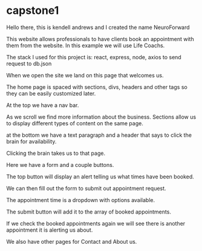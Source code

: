 # capstone1

Hello there, this is kendell andrews and I created the name NeuroForward

This website allows professionals to have clients book an appointment with them from the website. In this example we will use Life Coachs. 

The stack I used for this project is: react, express, node, axios to send request to db.json

When we open the site we land on this page that welcomes us. 

The home page is spaced with sections, divs, headers and other tags so they can be easily customized later.

At the top we have a nav bar. 

As we scroll we find more information about the business. Sections allow us to display different types of content on the same page.

at the bottom we have a text paragraph and a header that says to click the brain for availability.

Clicking the brain takes us to that page. 

Here we have a form and a couple buttons.

The top button will display an alert telling us what times have been booked.

We can then fill out the form to submit out appointment request.

The appointment time is a dropdown with options available.

The submit button will add it to the array of booked appointments.

If we check the booked appointments again we will see there is another appointment it is alerting us about. 

We also have other pages for Contact and About us.
